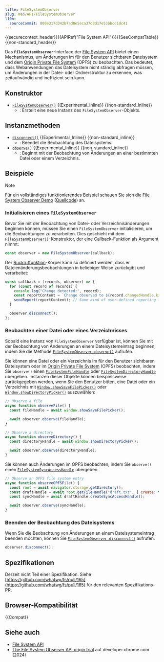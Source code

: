```yaml
---
title: FileSystemObserver
slug: Web/API/FileSystemObserver
l10n:
  sourceCommit: 800e317d342b7ad0e5eca37d3d17e53bbcd1dc41
---
```


{{securecontext_header}}{{APIRef("File System API")}}{{SeeCompatTable}}{{non-standard_header}}

Das **`FileSystemObserver`**-Interface der [File System API](/de/docs/Web/API/File_System_API) bietet einen Mechanismus, um Änderungen im für den Benutzer sichtbaren Dateisystem und dem [Origin Private File System](/de/docs/Web/API/File_System_API/Origin_private_file_system) (OPFS) zu beobachten. Das bedeutet, dass Webanwendungen das Dateisystem nicht ständig abfragen müssen, um Änderungen in der Datei- oder Ordnerstruktur zu erkennen, was zeitaufwändig und ineffizient sein kann.

## Konstruktor

- [`FileSystemObserver()`](/de/docs/Web/API/FileSystemObserver/FileSystemObserver) {{Experimental_Inline}} {{non-standard_inline}}
  - : Erstellt eine neue Instanz des `FileSystemObserver`-Objekts.

## Instanzmethoden

- [`disconnect()`](/de/docs/Web/API/FileSystemObserver/disconnect) {{Experimental_Inline}} {{non-standard_inline}}
  - : Beendet die Beobachtung des Dateisystems.
- [`observe()`](/de/docs/Web/API/FileSystemObserver/observe) {{Experimental_Inline}} {{non-standard_inline}}
  - : Beginnt mit der Beobachtung von Änderungen an einer bestimmten Datei oder einem Verzeichnis.

## Beispiele

> [!NOTE]
> Für ein vollständiges funktionierendes Beispiel schauen Sie sich die [File System Observer Demo](https://mdn.github.io/dom-examples/filesystemobserver/) ([Quellcode](https://github.com/mdn/dom-examples/tree/main/filesystemobserver)) an.

### Initialisieren eines `FileSystemObserver`

Bevor Sie mit der Beobachtung von Datei- oder Verzeichnisänderungen beginnen können, müssen Sie einen `FileSystemObserver` initialisieren, um die Beobachtungen zu verarbeiten. Dies geschieht mit dem [`FileSystemObserver()`](/de/docs/Web/API/FileSystemObserver/FileSystemObserver)-Konstruktor, der eine Callback-Funktion als Argument nimmt:

```js
const observer = new FileSystemObserver(callback);
```

Der [Rückruffunktion](/de/docs/Web/API/FileSystemObserver/FileSystemObserver#callback)-Körper kann so definiert werden, dass er Dateienänderungsbeobachtungen in beliebiger Weise zurückgibt und verarbeitet:

```js
const callback = (records, observer) => {
  for (const record of records) {
    console.log("Change detected:", record);
    const reportContent = `Change observed to ${record.changedHandle.kind} ${record.changedHandle.name}. Type: ${record.type}.`;
    sendReport(reportContent); // Some kind of user-defined reporting function
  }

  observer.disconnect();
};
```

### Beobachten einer Datei oder eines Verzeichnisses

Sobald eine Instanz von `FileSystemObserver` verfügbar ist, können Sie mit der Beobachtung von Änderungen an einem Dateisystemeintrag beginnen, indem Sie die Methode [`FileSystemObserver.observe()`](/de/docs/Web/API/FileSystemObserver/observe) aufrufen.

Sie können eine Datei oder ein Verzeichnis im für den Benutzer sichtbaren Dateisystem oder im [Origin Private File System](/de/docs/Web/API/File_System_API/Origin_private_file_system) (OPFS) beobachten, indem Sie `observe()` einen [`FileSystemFileHandle`](/de/docs/Web/API/FileSystemFileHandle) oder [`FileSystemDirectoryHandle`](/de/docs/Web/API/FileSystemDirectoryHandle) übergeben. Instanzen dieser Objekte können beispielsweise zurückgegeben werden, wenn Sie den Benutzer bitten, eine Datei oder ein Verzeichnis mit [`Window.showSaveFilePicker()`](/de/docs/Web/API/Window/showSaveFilePicker) oder [`Window.showDirectoryPicker()`](/de/docs/Web/API/Window/showDirectoryPicker) auszuwählen:

```js
// Observe a file
async function observeFile() {
  const fileHandle = await window.showSaveFilePicker();

  await observer.observe(fileHandle);
}

// Observe a directory
async function observeDirectory() {
  const directoryHandle = await window.showDirectoryPicker();

  await observer.observe(directoryHandle);
}
```

Sie können auch Änderungen im OPFS beobachten, indem Sie `observe()` einen [`FileSystemSyncAccessHandle`](/de/docs/Web/API/FileSystemSyncAccessHandle) übergeben:

```js
// Observe an OPFS file system entry
async function observeOPFSFile() {
  const root = await navigator.storage.getDirectory();
  const draftHandle = await root.getFileHandle("draft.txt", { create: true });
  const syncHandle = await draftHandle.createSyncAccessHandle();

  await observer.observe(syncHandle);
}
```

### Beenden der Beobachtung des Dateisystems

Wenn Sie die Beobachtung von Änderungen an einem Dateisystemeintrag beenden möchten, können Sie [`FileSystemObserver.disconnect()`](/de/docs/Web/API/FileSystemObserver/disconnect) aufrufen:

```js
observer.disconnect();
```

## Spezifikationen

Derzeit nicht Teil einer Spezifikation. Siehe [https://github.com/whatwg/fs/pull/165](https://github.com/whatwg/fs/pull/165) für den relevanten Spezifikations-PR.

## Browser-Kompatibilität

{{Compat}}

## Siehe auch

- [File System API](/de/docs/Web/API/File_System_API)
- [The File System Observer API origin trial](https://developer.chrome.com/blog/file-system-observer#stop-observing-the-file-system) auf developer.chrome.com (2024)
